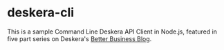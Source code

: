 # deskera-cli

This is a sample Command Line Deskera API Client in Node.js, featured in five part series on Deskera's [Better Business Blog]( https://betterbusiness.deskera.com/command-line-deskera-api-client-in-node-js-part-1-hello-world/).

